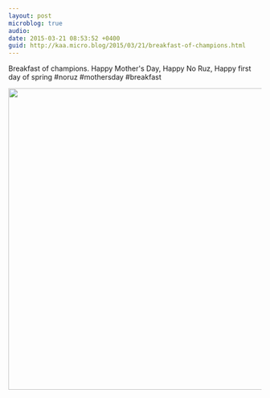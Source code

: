 ```yaml
---
layout: post
microblog: true
audio: 
date: 2015-03-21 08:53:52 +0400
guid: http://kaa.micro.blog/2015/03/21/breakfast-of-champions.html
---
```

Breakfast of champions. Happy Mother's Day, Happy No Ruz, Happy first day of spring #noruz #mothersday #breakfast

<img src="https://micro.kaa.bz/uploads/2018/be7cf1f823.jpg" width="600" height="600" />
